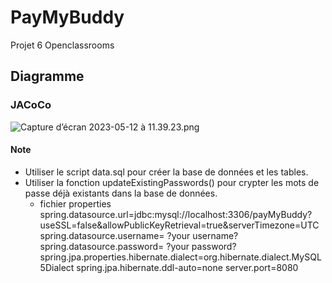 # PayMyBuddy

Projet 6 Openclassrooms

## Diagramme

### JACoCo
![Capture d’écran 2023-05-12 à 11.39.23.png](Capture%20d%E2%80%99%C3%A9cran%202023-05-12%20%C3%A0%2011.39.23.png)
#### Note
- Utiliser le script data.sql pour créer la base de données et les tables.
- Utiliser la fonction updateExistingPasswords() pour crypter les mots de passe déjà existants dans la base de données.
  - fichier properties 
    spring.datasource.url=jdbc:mysql://localhost:3306/payMyBuddy?useSSL=false&allowPublicKeyRetrieval=true&serverTimezone=UTC
    spring.datasource.username= ?your username?
    spring.datasource.password= ?your password?
    spring.jpa.properties.hibernate.dialect=org.hibernate.dialect.MySQL5Dialect
    spring.jpa.hibernate.ddl-auto=none
    server.port=8080



